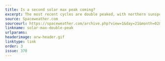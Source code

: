 ```yaml
---
title: Is a second solar max peak coming?
excerpt: The most recent cycles are double peaked, with northern sunspots and southern sunspots.
source: Spaceweather.com
sourceurl: https://spaceweather.com/archive.php?view=1&day=21&month=02&year=2025
linkname: solar-max-double-peak
urlparams:
headerimage: arw-header.gif
linktype: link
order: 3
issue: 370
---
```

